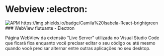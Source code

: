  #  Webview  :electron: 
 
 <img alt="APM" src="https://img.shields.io/apm/l/vim-mode?color=crimson&logo=none"> 
 https://img.shields.io/badge/Camila%20Isabela-React-brightgreen
 ### WebView flutuante - Electron
 
 Página WebView da extensão "Live Server" utilizada no Visual Studio Code
 que ficará fixa enquanto você precisar editar o seu código ou até mesmo 
 quando você precisar alternar entre outras aplicações no seu desktop.
